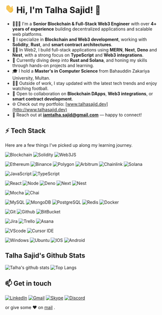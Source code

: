 # <img src="https://raw.githubusercontent.com/ABSphreak/ABSphreak/master/gifs/Hi.gif" width="30px"> Hi, I'm Talha Sajid! 👋

- 👨🏻‍💻 I'm a **Senior Blockchain & Full-Stack Web3 Engineer** with over **4+ years of experience** building decentralized applications and scalable web platforms.
- 🔗 I specialize in **Blockchain and Web3 development**, working with **Solidity**, **Rust**, and **smart contract architectures**.
- 🧑‍💻 In Web2, I build full-stack applications using **MERN**, **Next**, **Deno** and **Nest**, with a strong focus on **TypeScript** and **Web3 integrations**.
- 🌱 Currently diving deep into **Rust and Solana**, and honing my skills through hands-on projects and learning.
- 🎓 I hold a **Master's in Computer Science** from Bahauddin Zakariya University, Multan.
- ✍🏻 Outside of work, I stay updated with the latest tech trends and enjoy watching football.
- 💬 Open to collaboration on **Blockchain DApps**, **Web3 integrations**, or **smart contract development**.
- 🌐 Check out my portfolio: [www.talhasajid.dev](http://www.talhasajid.dev)
- 📩 Reach out at **iamtalha.sajid@gmail.com** — happy to connect!

## ⚡ Tech Stack

Here are a few things I've picked up along my learning journey.

![Blockchain](https://img.shields.io/badge/-blockchain-blue?style=for-the-badge&logo=blockchaindotcom&logoColor=white)
![Solidity](https://img.shields.io/badge/-SOLIDITY-grey?style=for-the-badge&logo=solidity&logoColor=white)
![Web3JS](https://img.shields.io/badge/-web3JS-orange?style=for-the-badge&logo=web3dotjs&logoColor=white)

![Ethereum](https://img.shields.io/badge/Ethereum-3C3C3D?style=for-the-badge&logo=Ethereum&logoColor=white)
![Binance](https://img.shields.io/badge/Binance-FCD535?style=for-the-badge&logo=Binance&logoColor=white)
![Polygon](https://img.shields.io/badge/Polygon-8247E5?style=for-the-badge&logo=Polygon&logoColor=white)
![Arbitrum](https://img.shields.io/badge/Arbitrum-2775CA?style=for-the-badge&logo=arbitrum&logoColor=white)
![Chainlink](https://img.shields.io/badge/Chainlink-375BD2?style=for-the-badge&logo=Chainlink&logoColor=white)
![Solana](https://img.shields.io/badge/Solana-00FFA3?style=for-the-badge&logo=Solana&logoColor=black)

![JavaScript](https://img.shields.io/badge/JavaScript-F7DF1E?style=for-the-badge&logo=javascript&logoColor=black)
![TypeScript](https://img.shields.io/badge/TypeScript-007ACC?style=for-the-badge&logo=typescript&logoColor=white)

![React](https://img.shields.io/badge/React-20232A?style=for-the-badge&logo=react&logoColor=61DAFB)
![Node](https://img.shields.io/badge/Node.js-43853D?style=for-the-badge&logo=node.js&logoColor=white)
![Deno](https://img.shields.io/badge/Deno-339933?style=for-the-badge&logo=deno&logoColor=white)
![Next](https://img.shields.io/badge/Next.js-000000?style=for-the-badge&logo=nextdotjs&logoColor=white)
![Nest](https://img.shields.io/badge/NestJS-E0234E?style=for-the-badge&logo=nestjs&logoColor=white)

![Mocha](https://img.shields.io/badge/mocha.js-323330?style=for-the-badge&logo=mocha&logoColor=Brown)
![Chai](https://img.shields.io/badge/chai.js-323330?style=for-the-badge&logo=chai&logoColor=red)

![MySQL](https://img.shields.io/badge/MySQL-00000F?style=for-the-badge&logo=mysql&logoColor=white)
![MongoDB](https://img.shields.io/badge/MongoDB-4EA94B?style=for-the-badge&logo=mongodb&logoColor=white)
![PostgreSQL](https://img.shields.io/badge/PostgreSQL-316192?style=for-the-badge&logo=postgresql&logoColor=white)
![Redis](https://img.shields.io/badge/Redis-DC382D?style=for-the-badge&logo=redis&logoColor=white)
![Docker](https://img.shields.io/badge/Docker-1D63ED?style=for-the-badge&logo=docker&logoColor=white)

![Git](https://img.shields.io/badge/git%20-%23F05033.svg?&style=for-the-badge&logo=git&logoColor=white)
![Github](https://img.shields.io/badge/github%20-%23121011.svg?&style=for-the-badge&logo=github&logoColor=white)
![BitBucket](https://img.shields.io/badge/bitbucket%20-%230047B3.svg?&style=for-the-badge&logo=bitbucket&logoColor=white) ![]() ![]()

![Jira](https://img.shields.io/badge/Jira-0052CC?style=for-the-badge&logo=jira&logoColor=white)
![Trello](https://img.shields.io/badge/Trello-0052CC?style=for-the-badge&logo=trello&logoColor=white)
![Asana](https://img.shields.io/badge/Asana-F06A6A?style=for-the-badge&logo=asana&logoColor=white)

![VScode](https://img.shields.io/badge/Visual_Studio_Code-0078D4?style=for-the-badge&logo=visual%20studio%20code&logoColor=white)
![Cursor IDE](https://img.shields.io/badge/Cursor-000000?style=for-the-badge&logo=cursor-ai&logoColor=white)

![Windows](https://img.shields.io/badge/Windows-0078D6?style=for-the-badge&logo=windows11&logoColor=white)
![Ubuntu](https://img.shields.io/badge/Ubuntu-E95420?style=for-the-badge&logo=ubuntu&logoColor=white)
![IOS](https://img.shields.io/badge/iOS-000000?style=for-the-badge&logo=ios&logoColor=white)
![Android](https://img.shields.io/badge/Android-3DDC84?style=for-the-badge&logo=android&logoColor=white)


## Talha Sajid's Github Stats
<span> ![Talha's github stats](https://github-readme-stats.vercel.app/api?username=IamTalha-Sajid&theme=tokyonight&show_icons=true&count_private=true) </span>
<span> ![Top Langs](https://github-readme-stats.vercel.app/api/top-langs/?username=IamTalha-Sajid&theme=tokyonight)</span>


## 📫 Get in touch
[![LinkedIn](https://img.shields.io/badge/LinkedIn-0077B5?style=for-the-badge&logo=linkedin&logoColor=white)](https://www.linkedin.com/in/iamtalhasajid/)
[![Gmail](https://img.shields.io/badge/Gmail-D14836?style=for-the-badge&logo=gmail&logoColor=white)](mailto:iamtalha.sajid@gmail.com)
[![Skype](https://img.shields.io/badge/Skype-blue?style=for-the-badge&logo=skype&logoColor=white)](https://join.skype.com/invite/mjKWWdSnoV8c)
[![Discord](https://img.shields.io/badge/Discord-7289DA?style=for-the-badge&logo=discord&logoColor=white)](discordapp.com/users/iamtalha.sajid)

 or give some ♥ on [mail](mailto:iamtalha.sajid@gmail.com) .

